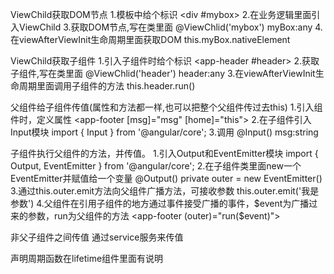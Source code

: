 
ViewChild获取DOM节点
    1.模板中给个标识
    <div #mybox></div>
    2.在业务逻辑里面引入ViewChild
    3.获取DOM节点,写在类里面
    @ViewChlid('mybox') myBox:any
    4.在viewAfterViewInit生命周期里面获取DOM
    this.myBox.nativeElement

ViewChild获取子组件
    1.引入子组件时给个标识
    <app-header #header></app-header>
    2.获取子组件,写在类里面
        @ViewChlid('header') header:any
    3.在viewAfterViewInit生命周期里面调用子组件的方法
    this.header.run()

父组件给子组件传值(属性和方法都一样,也可以把整个父组件传过去this)
    1.引入组件时，定义属性
    <app-footer [msg]="msg" [home]="this"></app-footer>
    2.在子组件引入Input模块
    import { Input } from '@angular/core';
    3.调用
    @Input() msg:string

子组件执行父组件的方法，并传值。
    1.引入Output和EventEmitter模块
    import { Output, EventEmitter } from '@angular/core';
    2.在子组件类里面new一个EventEmitter并赋值给一个变量
    @Output() private outer = new EventEmitter()
    3.通过this.outer.emit方法向父组件广播方法，可接收参数
    this.outer.emit('我是参数')
    4.父组件在引用子组件的地方通过事件接受广播的事件，$event为广播过来的参数，run为父组件的方法
    <app-footer (outer)="run($event)"></app-footer>

非父子组件之间传值
    通过service服务来传值

声明周期函数在lifetime组件里面有说明